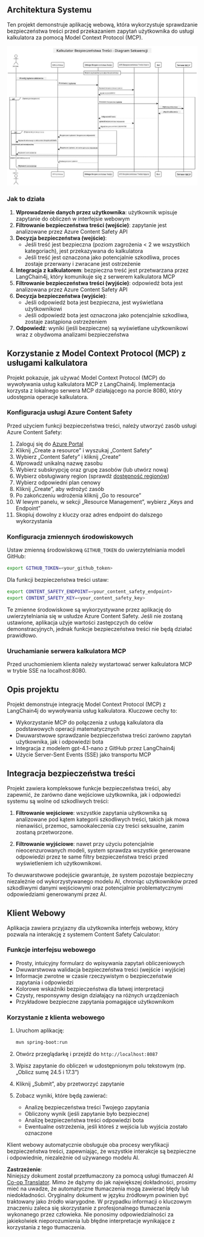 <!--
CO_OP_TRANSLATOR_METADATA:
{
  "original_hash": "e5ea5e7582f70008ea9bec3b3820f20a",
  "translation_date": "2025-05-16T15:39:15+00:00",
  "source_file": "04-PracticalImplementation/samples/java/containerapp/README.md",
  "language_code": "pl"
}
-->
## Architektura Systemu

Ten projekt demonstruje aplikację webową, która wykorzystuje sprawdzanie bezpieczeństwa treści przed przekazaniem zapytań użytkownika do usługi kalkulatora za pomocą Model Context Protocol (MCP).

![System Architecture Diagram](../../../../../../translated_images/plant.b079fed84e945b7c2978993a16163bb53f0517cfe3548d2e442ff40d619ba4b4.pl.png)

### Jak to działa

1. **Wprowadzenie danych przez użytkownika**: użytkownik wpisuje zapytanie do obliczeń w interfejsie webowym  
2. **Filtrowanie bezpieczeństwa treści (wejście)**: zapytanie jest analizowane przez Azure Content Safety API  
3. **Decyzja bezpieczeństwa (wejście)**:  
   - Jeśli treść jest bezpieczna (poziom zagrożenia < 2 we wszystkich kategoriach), jest przekazywana do kalkulatora  
   - Jeśli treść jest oznaczona jako potencjalnie szkodliwa, proces zostaje przerwany i zwracane jest ostrzeżenie  
4. **Integracja z kalkulatorem**: bezpieczna treść jest przetwarzana przez LangChain4j, który komunikuje się z serwerem kalkulatora MCP  
5. **Filtrowanie bezpieczeństwa treści (wyjście)**: odpowiedź bota jest analizowana przez Azure Content Safety API  
6. **Decyzja bezpieczeństwa (wyjście)**:  
   - Jeśli odpowiedź bota jest bezpieczna, jest wyświetlana użytkownikowi  
   - Jeśli odpowiedź bota jest oznaczona jako potencjalnie szkodliwa, zostaje zastąpiona ostrzeżeniem  
7. **Odpowiedź**: wyniki (jeśli bezpieczne) są wyświetlane użytkownikowi wraz z obydwoma analizami bezpieczeństwa

## Korzystanie z Model Context Protocol (MCP) z usługami kalkulatora

Projekt pokazuje, jak używać Model Context Protocol (MCP) do wywoływania usług kalkulatora MCP z LangChain4j. Implementacja korzysta z lokalnego serwera MCP działającego na porcie 8080, który udostępnia operacje kalkulatora.

### Konfiguracja usługi Azure Content Safety

Przed użyciem funkcji bezpieczeństwa treści, należy utworzyć zasób usługi Azure Content Safety:

1. Zaloguj się do [Azure Portal](https://portal.azure.com)  
2. Kliknij „Create a resource” i wyszukaj „Content Safety”  
3. Wybierz „Content Safety” i kliknij „Create”  
4. Wprowadź unikalną nazwę zasobu  
5. Wybierz subskrypcję oraz grupę zasobów (lub utwórz nową)  
6. Wybierz obsługiwany region (sprawdź [dostępność regionów](https://azure.microsoft.com/en-us/global-infrastructure/services/?products=cognitive-services))  
7. Wybierz odpowiedni plan cenowy  
8. Kliknij „Create”, aby wdrożyć zasób  
9. Po zakończeniu wdrożenia kliknij „Go to resource”  
10. W lewym panelu, w sekcji „Resource Management”, wybierz „Keys and Endpoint”  
11. Skopiuj dowolny z kluczy oraz adres endpoint do dalszego wykorzystania

### Konfiguracja zmiennych środowiskowych

Ustaw zmienną środowiskową `GITHUB_TOKEN` do uwierzytelniania modeli GitHub:  
```sh
export GITHUB_TOKEN=<your_github_token>
```

Dla funkcji bezpieczeństwa treści ustaw:  
```sh
export CONTENT_SAFETY_ENDPOINT=<your_content_safety_endpoint>
export CONTENT_SAFETY_KEY=<your_content_safety_key>
```

Te zmienne środowiskowe są wykorzystywane przez aplikację do uwierzytelniania się w usłudze Azure Content Safety. Jeśli nie zostaną ustawione, aplikacja użyje wartości zastępczych do celów demonstracyjnych, jednak funkcje bezpieczeństwa treści nie będą działać prawidłowo.

### Uruchamianie serwera kalkulatora MCP

Przed uruchomieniem klienta należy wystartować serwer kalkulatora MCP w trybie SSE na localhost:8080.

## Opis projektu

Projekt demonstruje integrację Model Context Protocol (MCP) z LangChain4j do wywoływania usług kalkulatora. Kluczowe cechy to:

- Wykorzystanie MCP do połączenia z usługą kalkulatora dla podstawowych operacji matematycznych  
- Dwuwarstwowe sprawdzanie bezpieczeństwa treści zarówno zapytań użytkownika, jak i odpowiedzi bota  
- Integracja z modelem gpt-4.1-nano z GitHub przez LangChain4j  
- Użycie Server-Sent Events (SSE) jako transportu MCP

## Integracja bezpieczeństwa treści

Projekt zawiera kompleksowe funkcje bezpieczeństwa treści, aby zapewnić, że zarówno dane wejściowe użytkownika, jak i odpowiedzi systemu są wolne od szkodliwych treści:

1. **Filtrowanie wejściowe**: wszystkie zapytania użytkownika są analizowane pod kątem kategorii szkodliwych treści, takich jak mowa nienawiści, przemoc, samookaleczenia czy treści seksualne, zanim zostaną przetworzone.

2. **Filtrowanie wyjściowe**: nawet przy użyciu potencjalnie nieocenzurowanych modeli, system sprawdza wszystkie generowane odpowiedzi przez te same filtry bezpieczeństwa treści przed wyświetleniem ich użytkownikowi.

To dwuwarstwowe podejście gwarantuje, że system pozostaje bezpieczny niezależnie od wykorzystywanego modelu AI, chroniąc użytkowników przed szkodliwymi danymi wejściowymi oraz potencjalnie problematycznymi odpowiedziami generowanymi przez AI.

## Klient Webowy

Aplikacja zawiera przyjazny dla użytkownika interfejs webowy, który pozwala na interakcję z systemem Content Safety Calculator:

### Funkcje interfejsu webowego

- Prosty, intuicyjny formularz do wpisywania zapytań obliczeniowych  
- Dwuwarstwowa walidacja bezpieczeństwa treści (wejście i wyjście)  
- Informacje zwrotne w czasie rzeczywistym o bezpieczeństwie zapytania i odpowiedzi  
- Kolorowe wskaźniki bezpieczeństwa dla łatwej interpretacji  
- Czysty, responsywny design działający na różnych urządzeniach  
- Przykładowe bezpieczne zapytania pomagające użytkownikom

### Korzystanie z klienta webowego

1. Uruchom aplikację:  
   ```sh
   mvn spring-boot:run
   ```

2. Otwórz przeglądarkę i przejdź do `http://localhost:8087`

3. Wpisz zapytanie do obliczeń w udostępnionym polu tekstowym (np. „Oblicz sumę 24.5 i 17.3”)

4. Kliknij „Submit”, aby przetworzyć zapytanie

5. Zobacz wyniki, które będą zawierać:  
   - Analizę bezpieczeństwa treści Twojego zapytania  
   - Obliczony wynik (jeśli zapytanie było bezpieczne)  
   - Analizę bezpieczeństwa treści odpowiedzi bota  
   - Ewentualne ostrzeżenia, jeśli któreś z wejścia lub wyjścia zostało oznaczone

Klient webowy automatycznie obsługuje oba procesy weryfikacji bezpieczeństwa treści, zapewniając, że wszystkie interakcje są bezpieczne i odpowiednie, niezależnie od używanego modelu AI.

**Zastrzeżenie**:  
Niniejszy dokument został przetłumaczony za pomocą usługi tłumaczeń AI [Co-op Translator](https://github.com/Azure/co-op-translator). Mimo że dążymy do jak największej dokładności, prosimy mieć na uwadze, że automatyczne tłumaczenia mogą zawierać błędy lub niedokładności. Oryginalny dokument w języku źródłowym powinien być traktowany jako źródło wiarygodne. W przypadku informacji o kluczowym znaczeniu zaleca się skorzystanie z profesjonalnego tłumaczenia wykonanego przez człowieka. Nie ponosimy odpowiedzialności za jakiekolwiek nieporozumienia lub błędne interpretacje wynikające z korzystania z tego tłumaczenia.